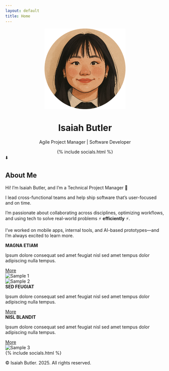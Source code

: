 ```yaml
---
layout: default
title: Home
---
```


<div class="wrapper">
  <div class="main">
    <div class="header" style="text-align: center;">
      <img src="assets/images/image.png" alt="Image" width="256" />
      <h1>Isaiah Butler</h1>
      <div class="divider"></div>
      <p class="job-title">Agile Project Manager | Software Developer</p>
      {% include socials.html %}
    </div>
    <section class="about" id="about">
      <div class="about-header">
        <div class="arrow">⬇️</div>
        <h2>About Me</h2>
        <div class="divider"></div>
      </div>
      <div class="about-text">
        <p>Hi! I’m Isaiah Butler, and I’m a Technical Project Manager 👋</p>
        <p>I lead cross-functional teams and help ship software that’s user-focused and on time.</p>
        <p>I’m passionate about collaborating across disciplines, optimizing workflows, and using tech to solve real-world problems ⚡ <strong>efficiently</strong> ⚡.</p>
        <p>I’ve worked on mobile apps, internal tools, and AI-based prototypes—and I’m always excited to learn more.</p>
      </div>
  </section>
    <div class="card">
      <div class="text">
        <strong>MAGNA ETIAM</strong>
        <p>Ipsum dolore consequat sed amet feugiat nisl sed amet tempus dolor adipiscing nulla tempus.</p>
        <a class="button" href="#">More</a>
      </div>
      <img src="/assets/images/sample1.jpg" alt="Sample 1" />
    </div>
    <div class="card">
      <img src="/assets/images/sample2.jpg" alt="Sample 2" />
      <div class="text">
        <strong>SED FEUGIAT</strong>
        <p>Ipsum dolore consequat sed amet feugiat nisl sed amet tempus dolor adipiscing nulla tempus.</p>
        <a class="button" href="#">More</a>
      </div>
    </div>
    <div class="card">
      <div class="text">
        <strong>NISL BLANDIT</strong>
        <p>Ipsum dolore consequat sed amet feugiat nisl sed amet tempus dolor adipiscing nulla tempus.</p>
        <a class="button" href="#">More</a>
      </div>
      <img src="/assets/images/sample3.jpg" alt="Sample 3" />
    </div>
    <footer class="footer">
        {% include socials.html %}
      <p>&copy; Isaiah Butler. 2025. All rights reserved.</p>
    </footer>
  </div>
</div>
